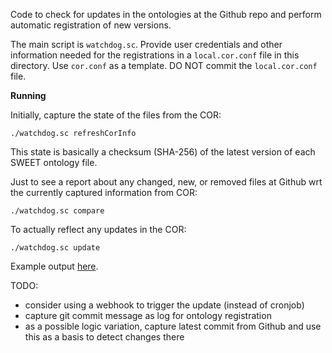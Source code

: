 Code to check for updates in the ontologies at the Github repo
and perform automatic registration of new versions.

The main script is `watchdog.sc`. 
Provide user credentials and other information needed for the
registrations in a `local.cor.conf` file in this directory. 
Use `cor.conf` as a template. 
DO NOT commit the `local.cor.conf` file.

**Running**

Initially, capture the state of the files from the COR:

    ./watchdog.sc refreshCorInfo

This state is basically a checksum (SHA-256) of the latest version of
each SWEET ontology file.

Just to see a report about any changed, new, or removed files at Github
wrt the currently captured information from COR:
   
    ./watchdog.sc compare

To actually reflect any updates in the COR:

    ./watchdog.sc update

Example output
[here](https://gist.github.com/carueda/a2b781d653651c4ddec4b83c73e5cdb4).

TODO: 
- consider using a webhook to trigger the update (instead of cronjob)
- capture git commit message as log for ontology registration
- as a possible logic variation, capture latest commit from Github and 
  use this as a basis to detect changes there
